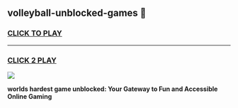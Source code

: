 
## volleyball-unblocked-games 👋
<h3>
<a href="https://premium.freeplayer.one?title=volleyball-unblocked-games&ref=14F">CLICK TO PLAY</a></h3>
<hr>

<h3>
<a href="https://premium.freeplayer.one?title=volleyball-unblocked-games&ref=14F">CLICK 2 PLAY</a>
  
</h3>

<a href="https://premium.freeplayer.one?title=volleyball-unblocked-games&ref=12F/"><img src="https://clearcache.store/games.png"></a>


**worlds hardest game unblocked: Your Gateway to Fun and Accessible Online Gaming**
